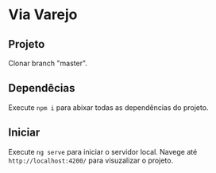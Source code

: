 # Via Varejo

## Projeto

Clonar branch "master".

## Dependêcias

Execute `npm i` para abixar todas as dependências do projeto.

## Iniciar

Execute `ng serve` para iniciar o servidor local. Navege até `http://localhost:4200/` para visuzalizar o projeto.
